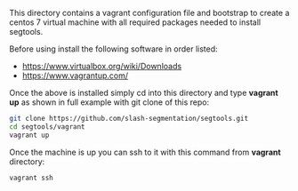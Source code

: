 This directory contains a vagrant configuration file and bootstrap
to create a centos 7 virtual machine with all required packages
needed to install segtools. 

Before using install the following software in order listed:

* https://www.virtualbox.org/wiki/Downloads
* https://www.vagrantup.com/

Once the above is installed simply cd into this directory and
type **vagrant up** as shown in full example with git clone of
this repo:

```Bash
git clone https://github.com/slash-segmentation/segtools.git
cd segtools/vagrant
vagrant up
```

Once the machine is up you can ssh to it with this command from **vagrant** directory:

```Bash
vagrant ssh
```

